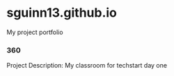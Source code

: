 # sguinn13.github.io 

My project portfolio

### 360

Project Description: My classroom for techstart day one

<script src='//vizor.io/static/scripts/vizor-360-embed.js' data-vizorurl='//vizor.io/embed/sguinn13/360-tech-start'></script>
